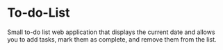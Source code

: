 # To-do-List
Small to-do list web application that displays the current date and allows you to add tasks, mark them as complete, and remove them from the list.
